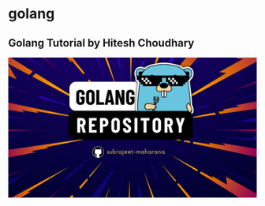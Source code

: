 # golang
## Golang Tutorial by Hitesh Choudhary
![Golang Repository Thumbnail](https://github.com/subrajeet-maharana/golang/blob/main/assets/Golang%20Github.png)
